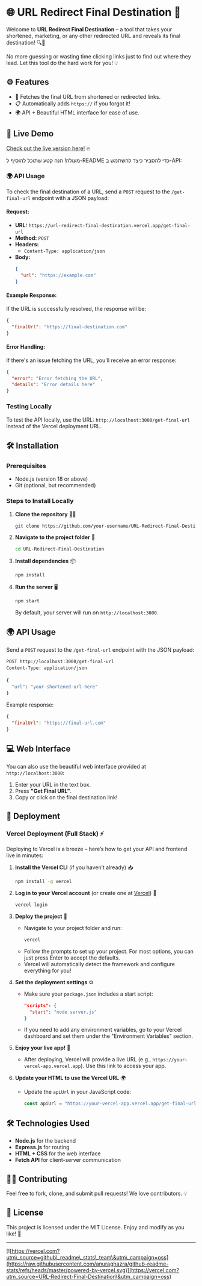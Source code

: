 # 🌐 URL Redirect Final Destination 🚀

Welcome to **URL Redirect Final Destination** – a tool that takes your shortened, marketing, or any other redirected URL and reveals its final destination! 🔍🎯

No more guessing or wasting time clicking links just to find out where they lead. Let this tool do the hard work for you! 💡

## ⚙️ Features
- 🔗 Fetches the final URL from shortened or redirected links.
- 📋 Automatically adds `https://` if you forgot it!
- 🌍 API + Beautiful HTML interface for ease of use.

## 🚀 Live Demo
[Check out the live version here!](https://url-redirect-final-destination.vercel.app) 🔥

מעולה! הנה קטע שתוכל להוסיף ל-README כדי להסביר כיצד להשתמש ב-API:

### 🌍 API Usage

To check the final destination of a URL, send a `POST` request to the `/get-final-url` endpoint with a JSON payload:

#### Request:
- **URL:** `https://url-redirect-final-destination.vercel.app/get-final-url`
- **Method:** `POST`
- **Headers:** 
  - `Content-Type: application/json`
- **Body:**
  ```json
  {
    "url": "https://example.com"
  }
  ```

#### Example Response:
If the URL is successfully resolved, the response will be:
```json
{
  "finalUrl": "https://final-destination.com"
}
```

#### Error Handling:
If there's an issue fetching the URL, you'll receive an error response:
```json
{
  "error": "Error fetching the URL",
  "details": "Error details here"
}
```

### Testing Locally
To test the API locally, use the URL: `http://localhost:3000/get-final-url` instead of the Vercel deployment URL.

## 🛠️ Installation

### Prerequisites
- Node.js (version 18 or above)
- Git (optional, but recommended)

### Steps to Install Locally

1. **Clone the repository** 🧑‍💻
   ```bash
   git clone https://github.com/your-username/URL-Redirect-Final-Destination.git
   ```

2. **Navigate to the project folder** 📁
   ```bash
   cd URL-Redirect-Final-Destination
   ```

3. **Install dependencies** 📦
   ```bash
   npm install
   ```

4. **Run the server** 🖥️
   ```bash
   npm start
   ```

   By default, your server will run on `http://localhost:3000`.

## 🌍 API Usage

Send a `POST` request to the `/get-final-url` endpoint with the JSON payload:

```bash
POST http://localhost:3000/get-final-url
Content-Type: application/json

{
  "url": "your-shortened-url-here"
}
```

Example response:
```json
{
  "finalUrl": "https://final-url.com"
}
```

## 💻 Web Interface

You can also use the beautiful web interface provided at `http://localhost:3000`:

1. Enter your URL in the text box.
2. Press **"Get Final URL"**.
3. Copy or click on the final destination link!

## 🚀 Deployment

### Vercel Deployment (Full Stack) ⚡️

Deploying to Vercel is a breeze – here’s how to get your API and frontend live in minutes:

1. **Install the Vercel CLI** (if you haven’t already) 📥
   ```bash
   npm install -g vercel
   ```

2. **Log in to your Vercel account** (or create one at [Vercel](https://vercel.com/)) 👤
   ```bash
   vercel login
   ```

3. **Deploy the project** 🚀
   - Navigate to your project folder and run:
     ```bash
     vercel
     ```
   - Follow the prompts to set up your project. For most options, you can just press Enter to accept the defaults.
   - Vercel will automatically detect the framework and configure everything for you!

4. **Set the deployment settings** ⚙️
   - Make sure your `package.json` includes a start script:
     ```json
     "scripts": {
       "start": "node server.js"
     }
     ```
   - If you need to add any environment variables, go to your Vercel dashboard and set them under the "Environment Variables" section.

5. **Enjoy your live app!** 🎉
   - After deploying, Vercel will provide a live URL (e.g., `https://your-vercel-app.vercel.app`). Use this link to access your app.

6. **Update your HTML to use the Vercel URL** 🌍
   - Update the `apiUrl` in your JavaScript code:
     ```javascript
     const apiUrl = "https://your-vercel-app.vercel.app/get-final-url";
     ```

## 🛠️ Technologies Used

- **Node.js** for the backend
- **Express.js** for routing
- **HTML + CSS** for the web interface
- **Fetch API** for client-server communication

## 👨‍💻 Contributing

Feel free to fork, clone, and submit pull requests! We love contributors. 💡

## 📝 License

This project is licensed under the MIT License. Enjoy and modify as you like! 🎉

---
[![https://vercel.com?utm\_source=github\_readme\_stats\_team\&utm\_campaign=oss](https://raw.githubusercontent.com/anuraghazra/github-readme-stats/refs/heads/master/powered-by-vercel.svg)](https://vercel.com?utm_source=URL-Redirect-Final-Destination\&utm_campaign=oss)
